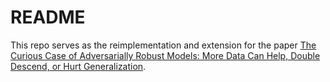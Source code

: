 # README

This repo serves as the reimplementation and extension for the paper [The Curious Case of Adversarially Robust Models: More Data Can Help, Double Descend, or Hurt Generalization](https://arxiv.org/abs/2002.11080).


